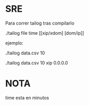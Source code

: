 # SRE

Para correr tailog tras compilarlo

./tailog file time [[xip/xdom] [dom/ip]]

ejemplo:

./tailog data.csv 10

./tailog data.csv 10 xip 0.0.0.0

# NOTA
time esta en minutos
